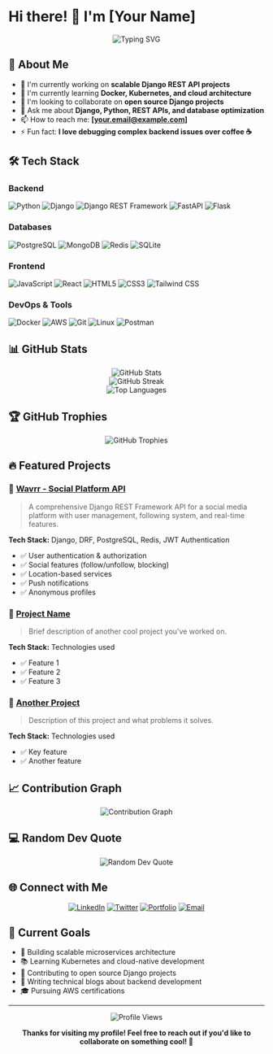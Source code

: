 # Hi there! 👋 I'm [Your Name]

<div align="center">
  <img src="https://readme-typing-svg.herokuapp.com?font=Fira+Code&pause=1000&color=2196F3&center=true&vCenter=true&width=435&lines=Backend+Developer;Django+%26+Python+Enthusiast;API+Architecture+Specialist;Always+Learning+New+Things" alt="Typing SVG" />
</div>

## 🚀 About Me

- 🔭 I'm currently working on **scalable Django REST API projects**
- 🌱 I'm currently learning **Docker, Kubernetes, and cloud architecture**
- 👯 I'm looking to collaborate on **open source Django projects**
- 💬 Ask me about **Django, Python, REST APIs, and database optimization**
- 📫 How to reach me: **[your.email@example.com]**
- ⚡ Fun fact: **I love debugging complex backend issues over coffee ☕**

## 🛠️ Tech Stack

### Backend
![Python](https://img.shields.io/badge/Python-3776AB?style=for-the-badge&logo=python&logoColor=white)
![Django](https://img.shields.io/badge/Django-092E20?style=for-the-badge&logo=django&logoColor=white)
![Django REST Framework](https://img.shields.io/badge/DRF-ff1709?style=for-the-badge&logo=django&logoColor=white)
![FastAPI](https://img.shields.io/badge/FastAPI-005571?style=for-the-badge&logo=fastapi)
![Flask](https://img.shields.io/badge/Flask-000000?style=for-the-badge&logo=flask&logoColor=white)

### Databases
![PostgreSQL](https://img.shields.io/badge/PostgreSQL-316192?style=for-the-badge&logo=postgresql&logoColor=white)
![MongoDB](https://img.shields.io/badge/MongoDB-4EA94B?style=for-the-badge&logo=mongodb&logoColor=white)
![Redis](https://img.shields.io/badge/Redis-DC382D?style=for-the-badge&logo=redis&logoColor=white)
![SQLite](https://img.shields.io/badge/SQLite-07405E?style=for-the-badge&logo=sqlite&logoColor=white)

### Frontend
![JavaScript](https://img.shields.io/badge/JavaScript-F7DF1E?style=for-the-badge&logo=javascript&logoColor=black)
![React](https://img.shields.io/badge/React-20232A?style=for-the-badge&logo=react&logoColor=61DAFB)
![HTML5](https://img.shields.io/badge/HTML5-E34F26?style=for-the-badge&logo=html5&logoColor=white)
![CSS3](https://img.shields.io/badge/CSS3-1572B6?style=for-the-badge&logo=css3&logoColor=white)
![Tailwind CSS](https://img.shields.io/badge/Tailwind_CSS-38B2AC?style=for-the-badge&logo=tailwind-css&logoColor=white)

### DevOps & Tools
![Docker](https://img.shields.io/badge/Docker-2496ED?style=for-the-badge&logo=docker&logoColor=white)
![AWS](https://img.shields.io/badge/AWS-232F3E?style=for-the-badge&logo=amazon-aws&logoColor=white)
![Git](https://img.shields.io/badge/Git-F05032?style=for-the-badge&logo=git&logoColor=white)
![Linux](https://img.shields.io/badge/Linux-FCC624?style=for-the-badge&logo=linux&logoColor=black)
![Postman](https://img.shields.io/badge/Postman-FF6C37?style=for-the-badge&logo=postman&logoColor=white)

## 📊 GitHub Stats

<div align="center">
  <img src="https://github-readme-stats.vercel.app/api?username=yourusername&theme=react&hide_border=false&include_all_commits=true&count_private=true" alt="GitHub Stats" />
</div>

<div align="center">
  <img src="https://github-readme-streak-stats.herokuapp.com/?user=yourusername&theme=react&hide_border=false" alt="GitHub Streak" />
</div>

<div align="center">
  <img src="https://github-readme-stats.vercel.app/api/top-langs/?username=yourusername&theme=react&hide_border=false&include_all_commits=true&count_private=true&layout=compact" alt="Top Languages" />
</div>

## 🏆 GitHub Trophies
<div align="center">
  <img src="https://github-profile-trophy.vercel.app/?username=yourusername&theme=react&no-frame=false&no-bg=false&margin-w=4" alt="GitHub Trophies" />
</div>

## 🔥 Featured Projects

### 🌊 [Wavrr - Social Platform API](https://github.com/yourusername/wavrr)
> A comprehensive Django REST Framework API for a social media platform with user management, following system, and real-time features.

**Tech Stack:** Django, DRF, PostgreSQL, Redis, JWT Authentication
- ✅ User authentication & authorization
- ✅ Social features (follow/unfollow, blocking)
- ✅ Location-based services
- ✅ Push notifications
- ✅ Anonymous profiles

### 🚀 [Project Name](https://github.com/yourusername/project)
> Brief description of another cool project you've worked on.

**Tech Stack:** Technologies used
- ✅ Feature 1
- ✅ Feature 2
- ✅ Feature 3

### 📱 [Another Project](https://github.com/yourusername/another-project)
> Description of this project and what problems it solves.

**Tech Stack:** Technologies used
- ✅ Key feature
- ✅ Another feature

## 📈 Contribution Graph
<div align="center">
  <img src="https://github-readme-activity-graph.vercel.app/graph?username=yourusername&theme=react-dark&hide_border=true" alt="Contribution Graph" />
</div>

## 💻 Random Dev Quote
<div align="center">
  <img src="https://quotes-github-readme.vercel.app/api?type=horizontal&theme=react" alt="Random Dev Quote" />
</div>

## 🌐 Connect with Me

<div align="center">
  
[![LinkedIn](https://img.shields.io/badge/LinkedIn-0077B5?style=for-the-badge&logo=linkedin&logoColor=white)](https://linkedin.com/in/yourprofile)
[![Twitter](https://img.shields.io/badge/Twitter-1DA1F2?style=for-the-badge&logo=twitter&logoColor=white)](https://twitter.com/yourhandle)
[![Portfolio](https://img.shields.io/badge/Portfolio-FF5722?style=for-the-badge&logo=google-chrome&logoColor=white)](https://yourportfolio.com)
[![Email](https://img.shields.io/badge/Email-D14836?style=for-the-badge&logo=gmail&logoColor=white)](mailto:your.email@example.com)

</div>

## 🎯 Current Goals

- 🔨 Building scalable microservices architecture
- 📚 Learning Kubernetes and cloud-native development
- 🤝 Contributing to open source Django projects
- 📝 Writing technical blogs about backend development
- 🎓 Pursuing AWS certifications

---

<div align="center">
  <img src="https://komarev.com/ghpvc/?username=yourusername&label=Profile%20views&color=0e75b6&style=flat" alt="Profile Views" />
</div>

<div align="center">
  
**Thanks for visiting my profile! Feel free to reach out if you'd like to collaborate on something cool! 🚀**

</div>
